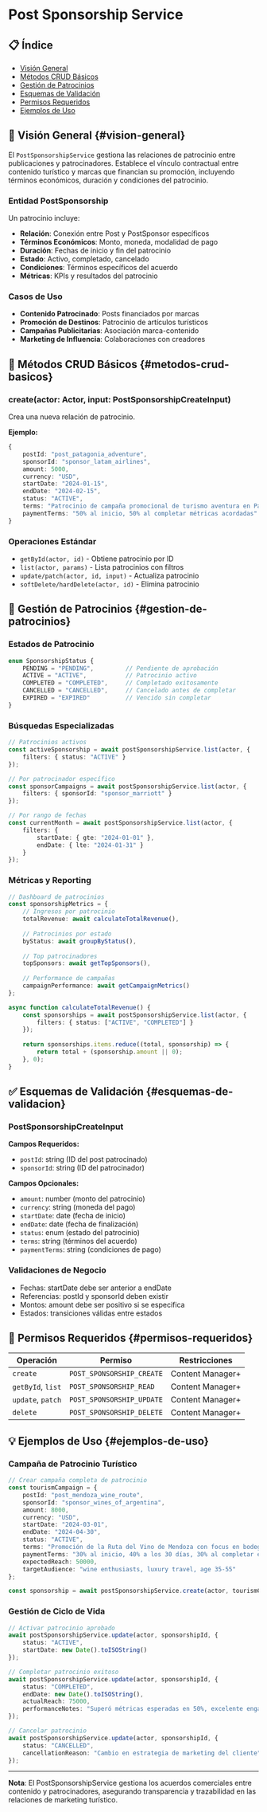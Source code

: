 # Post Sponsorship Service

## 📋 Índice

- [Visión General](#vision-general)
- [Métodos CRUD Básicos](#metodos-crud-basicos)
- [Gestión de Patrocinios](#gestion-de-patrocinios)
- [Esquemas de Validación](#esquemas-de-validacion)
- [Permisos Requeridos](#permisos-requeridos)
- [Ejemplos de Uso](#ejemplos-de-uso)

## 🎯 Visión General {#vision-general}

El `PostSponsorshipService` gestiona las relaciones de patrocinio entre publicaciones y patrocinadores. Establece el vínculo contractual entre contenido turístico y marcas que financian su promoción, incluyendo términos económicos, duración y condiciones del patrocinio.

### Entidad PostSponsorship

Un patrocinio incluye:

- **Relación**: Conexión entre Post y PostSponsor específicos
- **Términos Económicos**: Monto, moneda, modalidad de pago
- **Duración**: Fechas de inicio y fin del patrocinio
- **Estado**: Activo, completado, cancelado
- **Condiciones**: Términos específicos del acuerdo
- **Métricas**: KPIs y resultados del patrocinio

### Casos de Uso

- **Contenido Patrocinado**: Posts financiados por marcas
- **Promoción de Destinos**: Patrocinio de artículos turísticos
- **Campañas Publicitarias**: Asociación marca-contenido
- **Marketing de Influencia**: Colaboraciones con creadores

## 🔧 Métodos CRUD Básicos {#metodos-crud-basicos}

### create(actor: Actor, input: PostSponsorshipCreateInput)

Crea una nueva relación de patrocinio.

**Ejemplo:**

```typescript
{
    postId: "post_patagonia_adventure",
    sponsorId: "sponsor_latam_airlines", 
    amount: 5000,
    currency: "USD",
    startDate: "2024-01-15",
    endDate: "2024-02-15",
    status: "ACTIVE",
    terms: "Patrocinio de campaña promocional de turismo aventura en Patagonia, incluye menciones en redes sociales",
    paymentTerms: "50% al inicio, 50% al completar métricas acordadas"
}
```

### Operaciones Estándar

- `getById(actor, id)` - Obtiene patrocinio por ID
- `list(actor, params)` - Lista patrocinios con filtros
- `update/patch(actor, id, input)` - Actualiza patrocinio
- `softDelete/hardDelete(actor, id)` - Elimina patrocinio

## 💼 Gestión de Patrocinios {#gestion-de-patrocinios}

### Estados de Patrocinio

```typescript
enum SponsorshipStatus {
    PENDING = "PENDING",         // Pendiente de aprobación
    ACTIVE = "ACTIVE",           // Patrocinio activo
    COMPLETED = "COMPLETED",     // Completado exitosamente
    CANCELLED = "CANCELLED",     // Cancelado antes de completar
    EXPIRED = "EXPIRED"          // Vencido sin completar
}
```

### Búsquedas Especializadas

```typescript
// Patrocinios activos
const activeSponsorship = await postSponsorshipService.list(actor, {
    filters: { status: "ACTIVE" }
});

// Por patrocinador específico
const sponsorCampaigns = await postSponsorshipService.list(actor, {
    filters: { sponsorId: "sponsor_marriott" }
});

// Por rango de fechas
const currentMonth = await postSponsorshipService.list(actor, {
    filters: {
        startDate: { gte: "2024-01-01" },
        endDate: { lte: "2024-01-31" }
    }
});
```

### Métricas y Reporting

```typescript
// Dashboard de patrocinios
const sponsorshipMetrics = {
    // Ingresos por patrocinio
    totalRevenue: await calculateTotalRevenue(),
    
    // Patrocinios por estado
    byStatus: await groupByStatus(),
    
    // Top patrocinadores
    topSponsors: await getTopSponsors(),
    
    // Performance de campañas
    campaignPerformance: await getCampaignMetrics()
};

async function calculateTotalRevenue() {
    const sponsorships = await postSponsorshipService.list(actor, {
        filters: { status: ["ACTIVE", "COMPLETED"] }
    });
    
    return sponsorships.items.reduce((total, sponsorship) => {
        return total + (sponsorship.amount || 0);
    }, 0);
}
```

## ✅ Esquemas de Validación {#esquemas-de-validacion}

### PostSponsorshipCreateInput

**Campos Requeridos:**

- `postId`: string (ID del post patrocinado)
- `sponsorId`: string (ID del patrocinador)

**Campos Opcionales:**

- `amount`: number (monto del patrocinio)
- `currency`: string (moneda del pago)
- `startDate`: date (fecha de inicio)
- `endDate`: date (fecha de finalización)
- `status`: enum (estado del patrocinio)
- `terms`: string (términos del acuerdo)
- `paymentTerms`: string (condiciones de pago)

### Validaciones de Negocio

- Fechas: startDate debe ser anterior a endDate
- Referencias: postId y sponsorId deben existir
- Montos: amount debe ser positivo si se especifica
- Estados: transiciones válidas entre estados

## 🔐 Permisos Requeridos {#permisos-requeridos}

| Operación | Permiso | Restricciones |
|-----------|---------|---------------|
| `create` | `POST_SPONSORSHIP_CREATE` | Content Manager+ |
| `getById`, `list` | `POST_SPONSORSHIP_READ` | Content Manager+ |
| `update`, `patch` | `POST_SPONSORSHIP_UPDATE` | Content Manager+ |
| `delete` | `POST_SPONSORSHIP_DELETE` | Content Manager+ |

## 💡 Ejemplos de Uso {#ejemplos-de-uso}

### Campaña de Patrocinio Turístico

```typescript
// Crear campaña completa de patrocinio
const tourismCampaign = {
    postId: "post_mendoza_wine_route",
    sponsorId: "sponsor_wines_of_argentina",
    amount: 8000,
    currency: "USD",
    startDate: "2024-03-01",
    endDate: "2024-04-30", 
    status: "ACTIVE",
    terms: "Promoción de la Ruta del Vino de Mendoza con focus en bodegas premium, incluye 3 posts, 5 stories Instagram y 1 video promocional",
    paymentTerms: "30% al inicio, 40% a los 30 días, 30% al completar entregables",
    expectedReach: 50000,
    targetAudience: "wine enthusiasts, luxury travel, age 35-55"
};

const sponsorship = await postSponsorshipService.create(actor, tourismCampaign);
```

### Gestión de Ciclo de Vida

```typescript
// Activar patrocinio aprobado
await postSponsorshipService.update(actor, sponsorshipId, {
    status: "ACTIVE",
    startDate: new Date().toISOString()
});

// Completar patrocinio exitoso
await postSponsorshipService.update(actor, sponsorshipId, {
    status: "COMPLETED",
    endDate: new Date().toISOString(),
    actualReach: 75000,
    performanceNotes: "Superó métricas esperadas en 50%, excelente engagement"
});

// Cancelar patrocinio
await postSponsorshipService.update(actor, sponsorshipId, {
    status: "CANCELLED", 
    cancellationReason: "Cambio en estrategia de marketing del cliente"
});
```

---

**Nota**: El PostSponsorshipService gestiona los acuerdos comerciales entre contenido y patrocinadores, asegurando transparencia y trazabilidad en las relaciones de marketing turístico.

